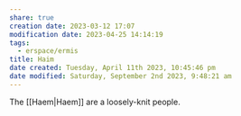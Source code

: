 ```yaml
---
share: true
creation date: 2023-03-12 17:07
modification date: 2023-04-25 14:14:19
tags:
  - erspace/ermis
title: Haim
date created: Tuesday, April 11th 2023, 10:45:46 pm
date modified: Saturday, September 2nd 2023, 9:48:21 am
---
```


The [[Haem|Haem]] are a loosely-knit people. 
